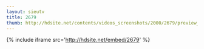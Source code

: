 ```yaml
---
layout: sieutv
title: 2679
thumb: http://hdsite.net/contents/videos_screenshots/2000/2679/preview_360p.mp4.jpg
---
```

{% include iframe src='http://hdsite.net/embed/2679' %}
 
